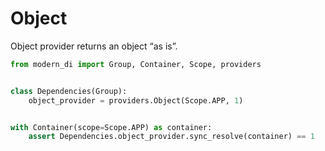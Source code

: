 # Object

Object provider returns an object “as is”.

```python
from modern_di import Group, Container, Scope, providers


class Dependencies(Group):
    object_provider = providers.Object(Scope.APP, 1)


with Container(scope=Scope.APP) as container:
    assert Dependencies.object_provider.sync_resolve(container) == 1
```
